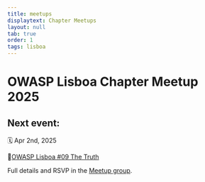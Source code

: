 ```yaml
---
title: meetups
displaytext: Chapter Meetups
layout: null
tab: true
order: 1
tags: lisboa
---
```

# OWASP Lisboa Chapter Meetup 2025

## Next event:

🗓️ Apr 2nd, 2025

📌[OWASP Lisboa #09 The Truth](https://www.meetup.com/owasp-lisboa-chapter/events/306589128/)

Full details and RSVP in the [Meetup group](https://www.meetup.com/owasp-lisboa-chapter/).